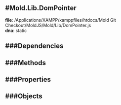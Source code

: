 
#Mold.Lib.DomPointer
---------------------------------------

__file__: /Applications/XAMPP/xamppfiles/htdocs/Mold Git Checkout/MoldJS/Mold/Lib/DomPointer.js  
__dna__: static  


	






###Dependencies
--------------




   
###Methods
--------------
 

 
  
###Properties
-------------


 

###Objects
------------



		
